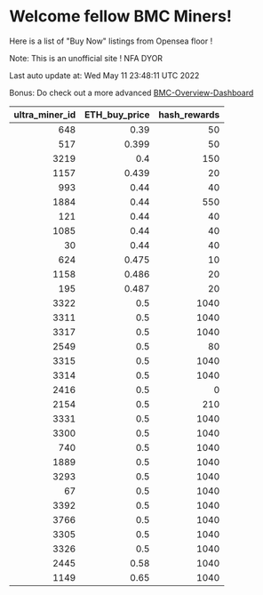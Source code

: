 # Welcome fellow BMC Miners!
Here is a list of "Buy Now" listings from Opensea floor !

Note: This is an unofficial site ! NFA DYOR

Last auto update at: Wed May 11 23:48:11 UTC 2022

Bonus: Do check out a more advanced [BMC-Overview-Dashboard](https://dune.com/defifunk/BMC-Overview-Dashboard)


|   ultra_miner_id |   ETH_buy_price |   hash_rewards |
|-----------------:|----------------:|---------------:|
|              648 |           0.39  |             50 |
|              517 |           0.399 |             50 |
|             3219 |           0.4   |            150 |
|             1157 |           0.439 |             20 |
|              993 |           0.44  |             40 |
|             1884 |           0.44  |            550 |
|              121 |           0.44  |             40 |
|             1085 |           0.44  |             40 |
|               30 |           0.44  |             40 |
|              624 |           0.475 |             10 |
|             1158 |           0.486 |             20 |
|              195 |           0.487 |             20 |
|             3322 |           0.5   |           1040 |
|             3311 |           0.5   |           1040 |
|             3317 |           0.5   |           1040 |
|             2549 |           0.5   |             80 |
|             3315 |           0.5   |           1040 |
|             3314 |           0.5   |           1040 |
|             2416 |           0.5   |              0 |
|             2154 |           0.5   |            210 |
|             3331 |           0.5   |           1040 |
|             3300 |           0.5   |           1040 |
|              740 |           0.5   |           1040 |
|             1889 |           0.5   |           1040 |
|             3293 |           0.5   |           1040 |
|               67 |           0.5   |           1040 |
|             3392 |           0.5   |           1040 |
|             3766 |           0.5   |           1040 |
|             3305 |           0.5   |           1040 |
|             3326 |           0.5   |           1040 |
|             2445 |           0.58  |           1040 |
|             1149 |           0.65  |           1040 |